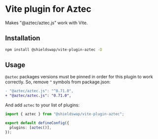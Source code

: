 # Vite plugin for Aztec

Makes "@aztec/aztec.js" work with Vite.

## Installation

```sh
npm install @shieldswap/vite-plugin-aztec -D
```

## Usage

`@aztec` packages versions must be pinned in order for this plugin to work correctly. So, remove `^` symbols from package.json:

```diff
- "@aztec/aztec.js": "^0.71.0",
+ "@aztec/aztec.js": "0.71.0",
```

And add `aztec` to your list of plugins:

```ts
import { aztec } from "@shieldswap/vite-plugin-aztec";

export default defineConfig({
  plugins: [aztec()],
});
```
